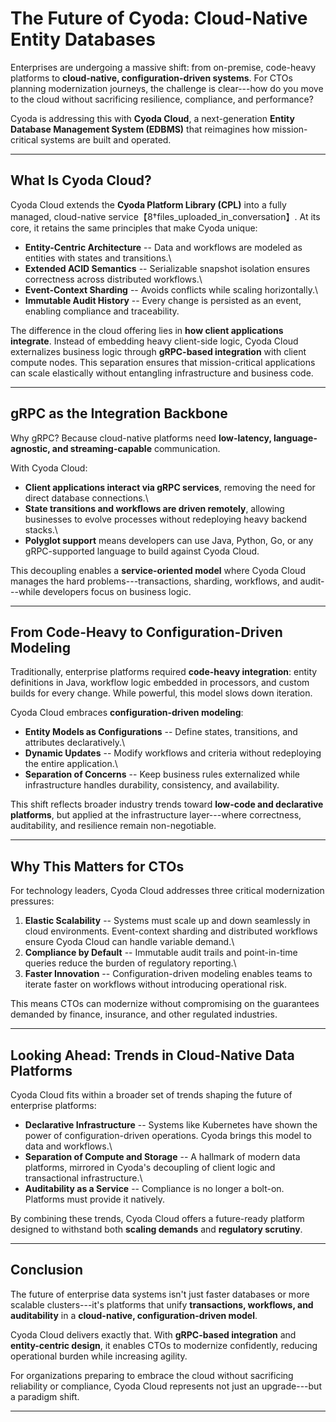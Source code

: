 # The Future of Cyoda: Cloud-Native Entity Databases

Enterprises are undergoing a massive shift: from on-premise, code-heavy
platforms to **cloud-native, configuration-driven systems**. For CTOs
planning modernization journeys, the challenge is clear---how do you
move to the cloud without sacrificing resilience, compliance, and
performance?

Cyoda is addressing this with **Cyoda Cloud**, a next-generation
**Entity Database Management System (EDBMS)** that reimagines how
mission-critical systems are built and operated.

------------------------------------------------------------------------

## What Is Cyoda Cloud?

Cyoda Cloud extends the **Cyoda Platform Library (CPL)** into a fully
managed, cloud-native service【8†files_uploaded_in_conversation】. At
its core, it retains the same principles that make Cyoda unique:

-   **Entity-Centric Architecture** -- Data and workflows are modeled as
    entities with states and transitions.\
-   **Extended ACID Semantics** -- Serializable snapshot isolation
    ensures correctness across distributed workflows.\
-   **Event-Context Sharding** -- Avoids conflicts while scaling
    horizontally.\
-   **Immutable Audit History** -- Every change is persisted as an
    event, enabling compliance and traceability.

The difference in the cloud offering lies in **how client applications
integrate**. Instead of embedding heavy client-side logic, Cyoda Cloud
externalizes business logic through **gRPC-based integration** with
client compute nodes. This separation ensures that mission-critical
applications can scale elastically without entangling infrastructure and
business code.

------------------------------------------------------------------------

## gRPC as the Integration Backbone

Why gRPC? Because cloud-native platforms need **low-latency,
language-agnostic, and streaming-capable** communication.

With Cyoda Cloud:

-   **Client applications interact via gRPC services**, removing the
    need for direct database connections.\
-   **State transitions and workflows are driven remotely**, allowing
    businesses to evolve processes without redeploying heavy backend
    stacks.\
-   **Polyglot support** means developers can use Java, Python, Go, or
    any gRPC-supported language to build against Cyoda Cloud.

This decoupling enables a **service-oriented model** where Cyoda Cloud
manages the hard problems---transactions, sharding, workflows, and
audit---while developers focus on business logic.

------------------------------------------------------------------------

## From Code-Heavy to Configuration-Driven Modeling

Traditionally, enterprise platforms required **code-heavy integration**:
entity definitions in Java, workflow logic embedded in processors, and
custom builds for every change. While powerful, this model slows down
iteration.

Cyoda Cloud embraces **configuration-driven modeling**:

-   **Entity Models as Configurations** -- Define states, transitions,
    and attributes declaratively.\
-   **Dynamic Updates** -- Modify workflows and criteria without
    redeploying the entire application.\
-   **Separation of Concerns** -- Keep business rules externalized while
    infrastructure handles durability, consistency, and availability.

This shift reflects broader industry trends toward **low-code and
declarative platforms**, but applied at the infrastructure layer---where
correctness, auditability, and resilience remain non-negotiable.

------------------------------------------------------------------------

## Why This Matters for CTOs

For technology leaders, Cyoda Cloud addresses three critical
modernization pressures:

1.  **Elastic Scalability** -- Systems must scale up and down seamlessly
    in cloud environments. Event-context sharding and distributed
    workflows ensure Cyoda Cloud can handle variable demand.\
2.  **Compliance by Default** -- Immutable audit trails and
    point-in-time queries reduce the burden of regulatory reporting.\
3.  **Faster Innovation** -- Configuration-driven modeling enables teams
    to iterate faster on workflows without introducing operational risk.

This means CTOs can modernize without compromising on the guarantees
demanded by finance, insurance, and other regulated industries.

------------------------------------------------------------------------

## Looking Ahead: Trends in Cloud-Native Data Platforms

Cyoda Cloud fits within a broader set of trends shaping the future of
enterprise platforms:

-   **Declarative Infrastructure** -- Systems like Kubernetes have shown
    the power of configuration-driven operations. Cyoda brings this
    model to data and workflows.\
-   **Separation of Compute and Storage** -- A hallmark of modern data
    platforms, mirrored in Cyoda's decoupling of client logic and
    transactional infrastructure.\
-   **Auditability as a Service** -- Compliance is no longer a bolt-on.
    Platforms must provide it natively.

By combining these trends, Cyoda Cloud offers a future-ready platform
designed to withstand both **scaling demands** and **regulatory
scrutiny**.

------------------------------------------------------------------------

## Conclusion

The future of enterprise data systems isn't just faster databases or
more scalable clusters---it's platforms that unify **transactions,
workflows, and auditability** in a **cloud-native, configuration-driven
model**.

Cyoda Cloud delivers exactly that. With **gRPC-based integration** and
**entity-centric design**, it enables CTOs to modernize confidently,
reducing operational burden while increasing agility.

For organizations preparing to embrace the cloud without sacrificing
reliability or compliance, Cyoda Cloud represents not just an
upgrade---but a paradigm shift.

------------------------------------------------------------------------
